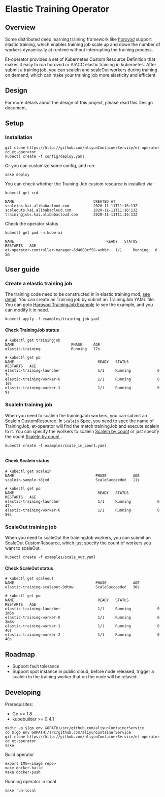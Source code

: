 # Elastic Training Operator

## Overview

Some distributed deep learning training framework like [horovod](https://github.com/horovod/horovod)  support elastic training, which enables training job scale up and down the number of workers dynamically at runtime without interrupting the training process.

Et-operator provides a set of Kubernetes Custom Resource Definition that makes it easy to run horovod or AIACC elastic training in kubernetes. After submit a training job, you can scaleIn and scaleOut workers during training on demand, which can make your training job more elasticity and efficient.


## Design

For more details about the design of this project, please read this Design document.


## Setup
### Installation

```
git clone https://http://github.com/aliyunContainerService/et-operator
cd et-operator
kubectl create -f config/deploy.yaml
```

Or you can customize some config, and run:

```
make deploy
```

You can check whether the Training Job custom resource is installed via:

```
kubectl get crd

```

```
NAME                                    CREATED AT
scaleins.kai.alibabacloud.com           2020-11-11T11:16:13Z
scaleouts.kai.alibabacloud.com          2020-11-11T11:16:13Z
trainingjobs.kai.alibabacloud.com       2020-11-11T11:16:13Z
```

Check the operator status

```
kubectl get pod -n kube-ai
```

```
NAME                                          READY   STATUS    RESTARTS   AGE
et-operator-controller-manager-6d4688cf58-wvhbr   1/1     Running   0          5m

```


## User guide

### Create a elastic training job
The training code need to be constructed in in elastic training mod,  [see detail](https://horovod.readthedocs.io/en/stable/elastic_include.html).
You can create an Training job by submit an TrainingJob YAML file. You can goto [Horovod TrainingJob Example](./example/training_job.yaml) to see the example, and you can modify it in need.


```
kubectl apply -f examples/training_job.yaml

```

#### Check TrainingJob status

```
# kubectl get trainingjob
NAME                          PHASE     AGE
elastic-training              Running   77s
```

```
# kubectl get po
NAME                                      READY   STATUS             RESTARTS   AGE
elastic-training-launcher                 1/1     Running            0          7s
elastic-training-worker-0                 1/1     Running            0          10s
elastic-training-worker-1                 1/1     Running            0          9s
```


### ScaleIn training job
When you need to scaleIn the trainingJob workers, you can submit an ScaleIn CustomResource.
In `Scalein` Spec, you need to spec the name of TrainingJob, et-operator will find the match trainingJob and execute scaleIn to it. You can specify the workers to scaleIn [ScaleIn by count](./example/scale_in_pod.yaml) or just specify the count [ScaleIn by count](./example/scale_in_count.yaml) .

```
kubectl create -f examples/scale_in_count.yaml


```
#### Check Scalein status

```
# kubectl get scalein
NAME                                     PHASE            AGE
scalein-sample-t8jxd                     ScaleSucceeded   11s
```


```
# kubectl get po
NAME                                      READY   STATUS             RESTARTS   AGE
elastic-training-launcher                 1/1     Running            0          47s
elastic-training-worker-0                 1/1     Running            0          50s
```

### ScaleOut training job
When you need to scaleOut the trainingJob workers, you can submit an ScaleOut CustomResource, which just specify the count of workers you want to scaleOut.

```
kubectl create -f examples/scale_out.yaml

```
#### Check ScaleOut status

```
# kubectl get scaleout
NAME                                     PHASE            AGE
elastic-training-scaleout-9dtmw          ScaleSucceeded   30s

```

```
# kubectl get po
NAME                                      READY   STATUS             RESTARTS   AGE
elastic-training-launcher                 1/1     Running            0          2m5s
elastic-training-worker-0                 1/1     Running            0          2m8s
elastic-training-worker-1                 1/1     Running            0          40s
elastic-training-worker-2                 1/1     Running            0          40s
```


## Roadmap

* Support fault tolerance
* Support spot instance in public cloud, before node released, trigger a scalein to the training worker that on the node will be relased.

## Developing
Prerequisites:

* Go >= 1.8
* kubebuilder >= 0.4.1

```
mkdir -p $(go env GOPATH)/src/github.com/aliyunContainerService
cd $(go env GOPATH)/src/github.com/aliyunContainerService
git clone https://http://github.com/aliyunContainerService/et-operator
cd et-operator
make
```

Build operator

```
export IMG=<image repo>
make docker-build
make docker-push

```


Running operator in local

```
make run-local
```

